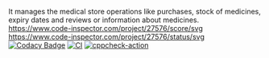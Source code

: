 It manages the medical store operations like purchases, stock of medicines, expiry dates and reviews or information about medicines.
https://www.code-inspector.com/project/27576/score/svg
https://www.code-inspector.com/project/27576/status/svg
[![Codacy Badge](https://app.codacy.com/project/badge/Grade/f737540837a349d99f99ae7699612ab3)](https://www.codacy.com/gh/Mokkarala-NagaSai-Lakshmi-Samyuktha/Stepin-Maintenance-of-pharmacy-records-/dashboard?utm_source=github.com&amp;utm_medium=referral&amp;utm_content=Mokkarala-NagaSai-Lakshmi-Samyuktha/Stepin-Maintenance-of-pharmacy-records-&amp;utm_campaign=Badge_Grade)
[![CI](https://github.com/Mokkarala-NagaSai-Lakshmi-Samyuktha/Stepin-Maintenance-of-pharmacy-records-/actions/workflows/build.yml/badge.svg)](https://github.com/Mokkarala-NagaSai-Lakshmi-Samyuktha/Stepin-Maintenance-of-pharmacy-records-/actions/workflows/build.yml)
[![cppcheck-action](https://github.com/Mokkarala-NagaSai-Lakshmi-Samyuktha/Stepin-Maintenance-of-pharmacy-records-/actions/workflows/cppcheck.yml/badge.svg)](https://github.com/Mokkarala-NagaSai-Lakshmi-Samyuktha/Stepin-Maintenance-of-pharmacy-records-/actions/workflows/cppcheck.yml)
